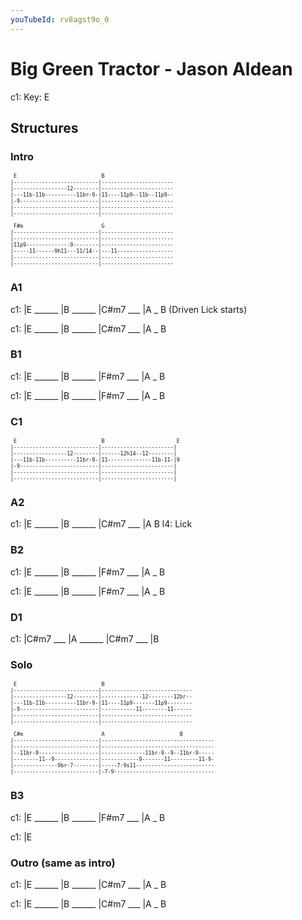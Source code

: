 ```yaml
---
youTubeId: rv8agst9o_0
---
```


# Big Green Tractor - Jason Aldean

c1: Key: E

## Structures

### Intro

<span style="font-size:0.7em;">

```
 E                           B
|---------------------------|-----------------------
|-----------------12--------|-----------------------
|---11b-11b----------11br-9-|11----11p9--11b--11p9--
|-9-------------------------|-----------------------
|---------------------------|-----------------------
|---------------------------|-----------------------

 F#m                         G
|---------------------------|-----------------------
|---------------------------|-----------------------
|11p9--------------9--------|-----------------------
|-----11------9h11---11/14--|---11------------------
|---------------------------|-----------------------
|---------------------------|-----------------------
```
</span>

### A1

c1: |E ______ |B ______ |C#m7 ___ |A _ B (Driven Lick starts)

c1: |E ______ |B ______ |C#m7 ___ |A _ B

### B1

c1: |E ______ |B ______ |F#m7 ___ |A _ B

c1: |E ______ |B ______ |F#m7 ___ |A _ B

### C1

<span style="font-size:0.7em;">

```
 E                           B                       E
|---------------------------|-----------------------|
|-----------------12--------|------12h14--12--------|
|---11b-11b----------11br-9-|11--------------11b-11-|9
|-9-------------------------|-----------------------|
|---------------------------|-----------------------|
|---------------------------|-----------------------|
```
</span>

### A2

c1: |E ______ |B ______ |C#m7 ___ |A   B
l4:                                Lick

### B2

c1: |E ______ |B ______ |F#m7 ___ |A _ B

c1: |E ______ |B ______ |F#m7 ___ |A _ B

### D1

c1: |C#m7 ___ |A ______ |C#m7 ___ |B

### Solo

<span style="font-size:0.7em;">

```
 E                           B
|---------------------------|-----------------------------
|-----------------12--------|-------------12--------12br--
|---11b-11b----------11br-9-|11----11p9-------11p9--------
|-9-------------------------|-----------11--------11------
|---------------------------|-----------------------------
|---------------------------|-----------------------------

 C#m                         A                        B
|---------------------------|------------------------------------
|---------------------------|------------------------------------
|--11br-9-------------------|--------------11br-9--9--11br-9-----
|--------11--9--------------|------------9-------11---------11-9-
|--------------9br-7--------|-----7-9s11-------------------------
|---------------------------|-7-9--------------------------------
```
</span>

### B3

c1: |E ______ |B ______ |F#m7 ___ |A _ B

c1: |E

### Outro (same as intro)

c1: |E ______ |B ______ |C#m7 ___ |A _ B

c1: |E ______ |B ______ |C#m7 ___ |A _ B
